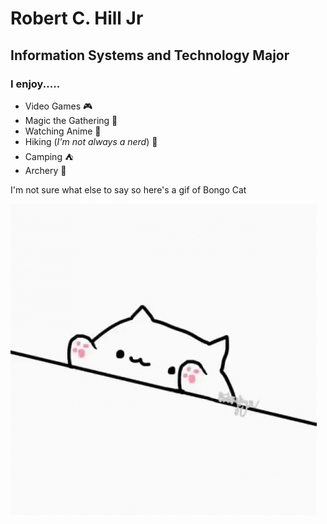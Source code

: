 # **Robert C. Hill Jr**
## Information Systems and Technology Major

### I enjoy.....
* Video Games 🎮
* Magic the Gathering 🎴
* Watching Anime 🎥
* Hiking (*I'm not always a nerd*) 🥾
* Camping ⛺
* Archery 🏹

I'm not sure what else to say so here's a gif of Bongo Cat

![](bong-bong-cat.gif)
